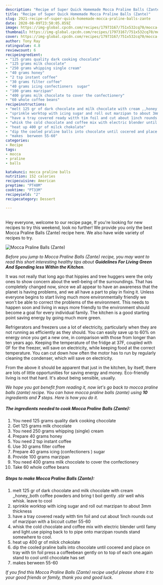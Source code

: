 ```yaml
---
description: "Recipe of Super Quick Homemade Mocca Praline Balls (Zante)"
title: "Recipe of Super Quick Homemade Mocca Praline Balls (Zante)"
slug: 2921-recipe-of-super-quick-homemade-mocca-praline-balls-zante
date: 2020-08-09T23:50:05.859Z
image: https://img-global.cpcdn.com/recipes/17973167/751x532cq70/mocca-praline-balls-zante-recipe-main-photo.jpg
thumbnail: https://img-global.cpcdn.com/recipes/17973167/751x532cq70/mocca-praline-balls-zante-recipe-main-photo.jpg
cover: https://img-global.cpcdn.com/recipes/17973167/751x532cq70/mocca-praline-balls-zante-recipe-main-photo.jpg
author: Tony Ray
ratingvalue: 4.8
reviewcount: 6
recipeingredient:
- "125 grams quality dark cooking chocolate"
- "125 grams milk chocolate"
- "250 grams whipping single cream"
- "40 grams honey"
- "2 tsp instant coffee"
- "30 grams filter coffee"
- "40 grams icing confectioners  sugar"
- "100 grams marzipan"
- "400 grams milk chocolate to cover the confectionery"
- "60 whole coffee beans"
recipeinstructions:
- "melt 125 gr of dark chocolate and milk chocolate with cream ,,honey,,both coffee powders and bring t boil gently  .stir well whis whisk. leave to cool"
- "sprinkle worktop with icing sugar and roll out marzipan to about 3mm thickness"
- "have a tray covered ready witth tim foil and cut about 1inch rounds out of marzipan with a biccuit cutter 55-60"
- "whisk the cold chocolate and coffee mix with electric blender until famy and light.use piping back to to pipe onto marzipan rounds stand somewhere to cool."
- "heat up 400 gr of milck chokolate"
- "dip the cooled praline balls into chocolate until cocered and place on tray with tin foil press a coffeebean gently on to top of each one.again stand to cool until chocolate has set"
- "makes  berween 55-60"
categories:
- Recipe
tags:
- mocca
- praline
- balls

katakunci: mocca praline balls 
nutrition: 152 calories
recipecuisine: American
preptime: "PT40M"
cooktime: "PT33M"
recipeyield: "2"
recipecategory: Dessert

---
```

<br>
Hey everyone, welcome to our recipe page, If you're looking for new recipes to try this weekend, look no further! We provide you only the best Mocca Praline Balls (Zante) recipe here. We also have wide variety of recipes to try.
<br>


![Mocca Praline Balls (Zante)](https://img-global.cpcdn.com/recipes/17973167/751x532cq70/mocca-praline-balls-zante-recipe-main-photo.jpg)

<i>Before you jump to Mocca Praline Balls (Zante) recipe, you may want to read this short interesting healthy tips about 
<strong>Guidelines For Living Green And Spending less Within the Kitchen</strong>.</i>
</br>

It was not really that long ago that hippies and tree huggers were the only ones to show concern about the well-being of the surroundings. That has completely changed now, since we all appear to have an awareness that the planet is having problems, and we all have a part to play in fixing it. Unless everyone begins to start living much more environmentally friendly we won't be able to correct the problems of the environment. This needs to happen soon and living in ways more friendly to the environment should become a goal for every individual family. The kitchen is a good starting point saving energy by going much more green.

Refrigerators and freezers use a lot of electricity, particularly when they are not running as efficiently as they should. You can easily save up to 60% on energy once you get a new one, in comparison with those from longer than ten years ago. Keeping the temperature of the fridge at 37F, coupled with 0F for the freezer, will save on electricity, while keeping food at the correct temperature. You can cut down how often the motor has to run by regularly cleaning the condenser, which will save on electricity.

From the above it should be apparent that just in the kitchen, by itself, there are lots of little opportunities for saving energy and money. Eco-friendly living is not that hard. It's about being sensible, usually.


<i>We hope you got benefit from reading it, now let's go back to mocca praline balls (zante) recipe. You can have mocca praline balls (zante) using <strong>10</strong> ingredients and <strong>7</strong> steps. Here is how you do it.
</i>

##### The ingredients needed to cook Mocca Praline Balls (Zante):

1. You need 125 grams quality dark cooking chocolate
1. Get 125 grams milk chocolate
1. You need 250 grams whipping (single) cream
1. Prepare 40 grams honey
1. You need 2 tsp instant coffee
1. Use 30 grams filter coffee
1. Prepare 40 grams icing (confectioners ) sugar
1. Provide 100 grams marzipan
1. You need 400 grams milk chocolate to cover the confectionery
1. Take 60 whole coffee beans


##### Steps to make Mocca Praline Balls (Zante):

1. melt 125 gr of dark chocolate and milk chocolate with cream ,,honey,,both coffee powders and bring t boil gently  .stir well whis whisk. leave to cool
1. sprinkle worktop with icing sugar and roll out marzipan to about 3mm thickness
1. have a tray covered ready witth tim foil and cut about 1inch rounds out of marzipan with a biccuit cutter 55-60
1. whisk the cold chocolate and coffee mix with electric blender until famy and light.use piping back to to pipe onto marzipan rounds stand somewhere to cool.
1. heat up 400 gr of milck chokolate
1. dip the cooled praline balls into chocolate until cocered and place on tray with tin foil press a coffeebean gently on to top of each one.again stand to cool until chocolate has set
1. makes  berween 55-60


<i>If you find this Mocca Praline Balls (Zante) recipe useful please share it to your good friends or family, thank you and good luck.</i>
